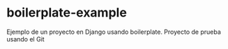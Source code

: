 # boilerplate-example
Ejemplo de un proyecto en Django usando boilerplate.
Proyecto de prueba usando el Git
